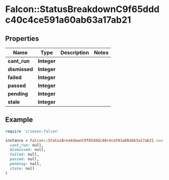 # Falcon::StatusBreakdownC9f65dddc40c4ce591a60ab63a17ab21

## Properties

| Name | Type | Description | Notes |
| ---- | ---- | ----------- | ----- |
| **cant_run** | **Integer** |  |  |
| **dismissed** | **Integer** |  |  |
| **failed** | **Integer** |  |  |
| **passed** | **Integer** |  |  |
| **pending** | **Integer** |  |  |
| **stale** | **Integer** |  |  |

## Example

```ruby
require 'crimson-falcon'

instance = Falcon::StatusBreakdownC9f65dddc40c4ce591a60ab63a17ab21.new(
  cant_run: null,
  dismissed: null,
  failed: null,
  passed: null,
  pending: null,
  stale: null
)
```

